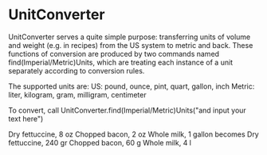 # UnitConverter
UnitConverter serves a quite simple purpose: transferring units of volume and weight (e.g. in recipes) from the US system to metric and back. 
These functions of conversion are produced by two commands named find(Imperial/Metric)Units, which are treating each instance of a unit separately according to conversion rules.

The supported units are:
US: pound, ounce, pint, quart, gallon, inch
Metric: liter, kilogram, gram, milligram, centimeter

To convert, call UnitConverter.find(Imperial/Metric)Units("and input your text here")

Dry fettuccine, 8 oz
Chopped bacon, 2 oz
Whole milk, 1 gallon
becomes
Dry fettuccine, 240 gr
Chopped bacon, 60 g
Whole milk, 4 l
